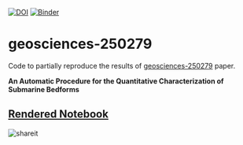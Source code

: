 [![DOI](https://zenodo.org/badge/117629063.svg)](https://zenodo.org/badge/latestdoi/117629063) [![Binder](https://mybinder.org/badge.svg)](https://mybinder.org/v2/gh/epifanio/geosciences-250279/master?filepath=geosciences-250279.ipynb)

# geosciences-250279
Code to partially reproduce the results of [geosciences-250279](http://www.mdpi.com/2076-3263/8/1/28/htm) paper.

**An Automatic Procedure for the Quantitative Characterization of Submarine Bedforms**

## [Rendered Notebook](http://nbviewer.jupyter.org/urls/nextcloud.epinux.com/index.php/s/WueZ9KgEN0HejNK/download)

![shareit](https://nextcloud.epinux.com/index.php/s/WueZ9KgEN0HejNK/download)
